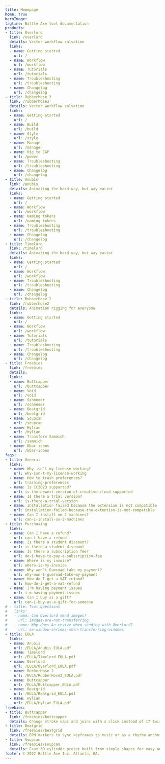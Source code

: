 ```yaml
---
title: Homepage
home: true
heroImage: 
tagline: Battle Axe tool documentation
products:
- title: Overlord
  link: /overlord
  details: Vector workflow salvation
  links: 
  - name: Getting started
    url: /
  - name: Workflow
    url: /workflow
  - name: Tutorials
    url: /tutorials
  - name: Troubleshooting
    url: /troubleshooting
  - name: Changelog
    url: /changelog
- title: Rubberhose 3
  link: /rubberhose3
  details: Vector workflow salvation
  links: 
  - name: Getting started
    url: /
  - name: Build
    url: /build
  - name: Style
    url: /style
  - name: Manage
    url: /manage
  - name: Rig to EGP
    url: /power
  - name: Troubleshooting
    url: /troubleshooting
  - name: Changelog
    url: /changelog
- title: Anubis
  link: /anubis
  details: Animating the hard way, but way easier
  links: 
  - name: Getting started
    url: /
  - name: Workflow
    url: /workflow
  - name: Naming tokens
    url: /naming-tokens
  - name: Troubleshooting
    url: /troubleshooting
  - name: Changelog
    url: /changelog
- title: Timelord
  link: /timelord
  details: Animating the hard way, but way easier
  links: 
  - name: Getting started
    url: /
  - name: Workflow
    url: /workflow
  - name: Troubleshooting
    url: /troubleshooting
  - name: Changelog
    url: /changelog
- title: RubberHose 2
  link: /rubberhose2
  details: Animation rigging for everyone
  links: 
  - name: Getting started
    url: /
  - name: Workflow
    url: /workflow
  - name: Tutorials
    url: /tutorials
  - name: Troubleshooting
    url: /troubleshooting
  - name: Changelog
    url: /changelog
- title: Freebies
  link: /freebies
  details: 
  links: 
  - name: Buttcapper
    url: /buttcapper
  - name: Void
    url: /void
  - name: Schmeeer
    url: /schmeeer
  - name: Beatgrid
    url: /beatgrid
  - name: Soupcan
    url: /soupcan
  - name: Hylian
    url: /hylian
  - name: Transform Sammich
    url: /sammich
  - name: Kbar icons
    url: /kbar-icons
faqs:
- title: General
  links:
  - name: Why isn't my license working?
    url: why-isn-t-my-license-working
  - name: How to trash preferences?
    url: trashing-preferences
  - name: Is CC2023 supported?
    url: is-the-newest-version-of-creative-cloud-supported
  - name: Is there a trial version?
    url: is-there-a-trial-version
  - name: Installation failed because the extension is not compatible
    url: installation-failed-because-the-extension-is-not-compatible
  - name: Can I install on 2 machines?
    url: can-i-install-on-2-machines
- title: Purchasing
  links:
  - name: Can I have a refund?
    url: can-i-have-a-refund
  - name: Is there a student discount?
    url: is-there-a-student-discount
  - name: Is there a subscription fee?
    url: do-i-have-to-pay-a-subscription-fee
  - name: Where is my invoice?
    url: where-is-my-invoice
  - name: Why won't Gumroad take my payment?
    url: why-won-t-gumroad-take-my-payment
  - name: How do I get a VAT refund?
    url: how-do-i-get-a-vat-refund
  - name: I'm having payment issues
    url: i-m-having-payment-issues
  - name: Can I buy as a gift?
    url: can-i-buy-as-a-gift-for-someone
# - title: Tool questions
#   links: 
#   - name: Can Overlord send images?
#     url: images-are-not-transferring
#   - name: Why does Ae resize when sending with Overlord?
#     url: ae-window-shrinks-when-transferring-windows
- title: EULA
  links: 
  - name: Anubis
    url: /EULA/Anubis_EULA.pdf
  - name: Timelord
    url: /EULA/Timelord_EULA.pdf
  - name: Overlord
    url: /EULA/Overlord_EULA.pdf
  - name: RubberHose 2
    url: /EULA/RubberHose2_EULA.pdf
  - name: Buttcapper
    url: /EULA/Buttcapper_EULA.pdf
  - name: Beatgrid
    url: /EULA/Beatgrid_EULA.pdf
  - name: Hylian
    url: /EULA/Hylian_EULA.pdf
freebies:
- title: Buttcapper
  link: /freebies/buttcapper
  details: Change stroke caps and joins with a click instead of 17 twirl-downs.
- title: Beatgrid
  link: /freebies/beatgrid
  details: BPM markers to sync keyframes to music or as a rhythm anchor before adding audio.
- title: Soupcan
  link: /freebies/soupcan
  details: Faux 3D cylinder preset built from simple shapes for easy animation.
footer: © 2022 Battle Axe Inc. Atlanta, GA.
---
```


<!-- <Redirect to="https://kazoo-herring-p7sw.squarespace.com/help" /> -->
<!-- <Redirect to="https://battleaxe.co/help" /> -->